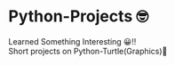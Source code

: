 # Python-Projects 🤓
Learned Something Interesting 😀!!
<br>
Short projects on Python-Turtle(Graphics)🐢
